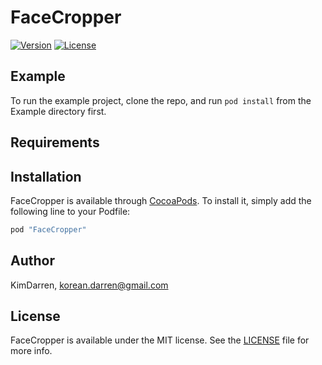 # FaceCropper

[![Version](https://img.shields.io/cocoapods/v/FaceCropper.svg?style=flat)](http://cocoapods.org/pods/FaceCropper)
[![License](https://img.shields.io/cocoapods/l/FaceCropper.svg?style=flat)](http://cocoapods.org/pods/FaceCropper)

## Example

To run the example project, clone the repo, and run `pod install` from the Example directory first.

## Requirements

## Installation

FaceCropper is available through [CocoaPods](http://cocoapods.org).
To install it, simply add the following line to your Podfile:

```ruby
pod "FaceCropper"
```

## Author

KimDarren, korean.darren@gmail.com

## License

FaceCropper is available under the MIT license. See the [LICENSE](LICENSE) file for more info.
